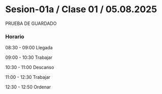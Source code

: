 # Sesion-01a / Clase 01 / 05.08.2025
PRUEBA DE GUARDADO

### Horario

08:30 - 09:00   Llegada

09:00 - 10:30   Trabajar 

10:30 - 11:00   Descanso 

11:00 - 12:30   Trabajar 

12:30 - 12:50   Ordenar 
